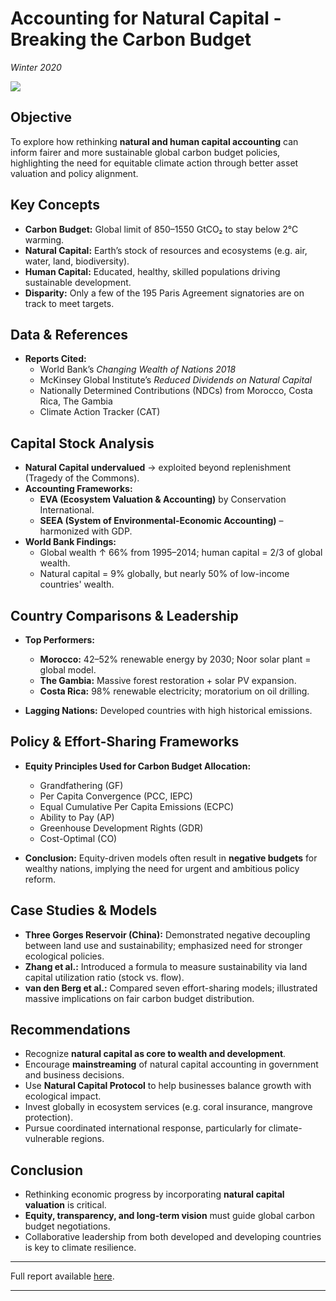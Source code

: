 # Accounting for Natural Capital - Breaking the Carbon Budget
*Winter 2020*

![](https://upload.wikimedia.org/wikipedia/commons/thumb/d/db/The_2011%E2%80%932022_decadal_mean_components_of_the_global_carbon_budget.png/640px-The_2011%E2%80%932022_decadal_mean_components_of_the_global_carbon_budget.png)


<!-- Alternative stock image (mangrove): -->
<!-- https://www.asiapathways-adbi.org/wp-content/uploads/2024/09/Natural-Capital-Valuing-Nature-to-Protect-and-Restore-Ecosystem-Services-for-Sustainable-Development-.png -->

## Objective
To explore how rethinking **natural and human capital accounting** can inform fairer and more sustainable global carbon budget policies, highlighting the need for equitable climate action through better asset valuation and policy alignment.


## Key Concepts

- **Carbon Budget:** Global limit of 850–1550 GtCO₂ to stay below 2°C warming.
- **Natural Capital:** Earth’s stock of resources and ecosystems (e.g. air, water, land, biodiversity).
- **Human Capital:** Educated, healthy, skilled populations driving sustainable development.
- **Disparity:** Only a few of the 195 Paris Agreement signatories are on track to meet targets.

## Data & References

- **Reports Cited:**
    - World Bank’s *Changing Wealth of Nations 2018*
    - McKinsey Global Institute’s *Reduced Dividends on Natural Capital*
    - Nationally Determined Contributions (NDCs) from Morocco, Costa Rica, The Gambia
    - Climate Action Tracker (CAT)


## Capital Stock Analysis

- **Natural Capital undervalued** → exploited beyond replenishment (Tragedy of the Commons).
- **Accounting Frameworks:**
    - **EVA (Ecosystem Valuation & Accounting)** by Conservation International.
    - **SEEA (System of Environmental-Economic Accounting)** – harmonized with GDP.
- **World Bank Findings:**
    - Global wealth ↑ 66% from 1995–2014; human capital = 2/3 of global wealth.
    - Natural capital = 9% globally, but nearly 50% of low-income countries' wealth.

## Country Comparisons & Leadership

- **Top Performers:**
    - **Morocco:** 42–52% renewable energy by 2030; Noor solar plant = global model.
    - **The Gambia:** Massive forest restoration + solar PV expansion.
    - **Costa Rica:** 98% renewable electricity; moratorium on oil drilling.

- **Lagging Nations:** Developed countries with high historical emissions.


## Policy & Effort-Sharing Frameworks

- **Equity Principles Used for Carbon Budget Allocation:**
    - Grandfathering (GF)
    - Per Capita Convergence (PCC, IEPC)
    - Equal Cumulative Per Capita Emissions (ECPC)
    - Ability to Pay (AP)
    - Greenhouse Development Rights (GDR)
    - Cost-Optimal (CO)

- **Conclusion:** Equity-driven models often result in **negative budgets** for wealthy nations, implying the need for urgent and ambitious policy reform.


## Case Studies & Models

- **Three Gorges Reservoir (China):** Demonstrated negative decoupling between land use and sustainability; emphasized need for stronger ecological policies.
- **Zhang et al.:** Introduced a formula to measure sustainability via land capital utilization ratio (stock vs. flow).
- **van den Berg et al.:** Compared seven effort-sharing models; illustrated massive implications on fair carbon budget distribution.


## Recommendations

- Recognize **natural capital as core to wealth and development**.
- Encourage **mainstreaming** of natural capital accounting in government and business decisions.
- Use **Natural Capital Protocol** to help businesses balance growth with ecological impact.
- Invest globally in ecosystem services (e.g. coral insurance, mangrove protection).
- Pursue coordinated international response, particularly for climate-vulnerable regions.


## Conclusion

- Rethinking economic progress by incorporating **natural capital valuation** is critical.
- **Equity, transparency, and long-term vision** must guide global carbon budget negotiations.
- Collaborative leadership from both developed and developing countries is key to climate resilience.

---

Full report available [here](pdfs/Breaking_the_Carbon_Budget.pdf).

---